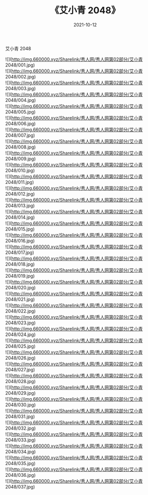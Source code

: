 ﻿---
layout: post
title:  《艾小青 2048》
date:   2021-10-12
img: http://img.660000.xyz/Sharelink/秀人网/秀人网第02部分/艾小青 2048/000.jpg
categories: [美女, 清纯, 唯美]
---

艾小青 2048

  ![](http://img.660000.xyz/Sharelink/秀人网/秀人网第02部分/艾小青 2048/001.jpg) <br> ![](http://img.660000.xyz/Sharelink/秀人网/秀人网第02部分/艾小青 2048/002.jpg) <br> ![](http://img.660000.xyz/Sharelink/秀人网/秀人网第02部分/艾小青 2048/003.jpg) <br> ![](http://img.660000.xyz/Sharelink/秀人网/秀人网第02部分/艾小青 2048/004.jpg) <br> ![](http://img.660000.xyz/Sharelink/秀人网/秀人网第02部分/艾小青 2048/005.jpg) <br> ![](http://img.660000.xyz/Sharelink/秀人网/秀人网第02部分/艾小青 2048/006.jpg) <br> ![](http://img.660000.xyz/Sharelink/秀人网/秀人网第02部分/艾小青 2048/007.jpg) <br> ![](http://img.660000.xyz/Sharelink/秀人网/秀人网第02部分/艾小青 2048/008.jpg) <br> ![](http://img.660000.xyz/Sharelink/秀人网/秀人网第02部分/艾小青 2048/009.jpg) <br> ![](http://img.660000.xyz/Sharelink/秀人网/秀人网第02部分/艾小青 2048/010.jpg) <br> ![](http://img.660000.xyz/Sharelink/秀人网/秀人网第02部分/艾小青 2048/011.jpg) <br> ![](http://img.660000.xyz/Sharelink/秀人网/秀人网第02部分/艾小青 2048/012.jpg) <br> ![](http://img.660000.xyz/Sharelink/秀人网/秀人网第02部分/艾小青 2048/013.jpg) <br> ![](http://img.660000.xyz/Sharelink/秀人网/秀人网第02部分/艾小青 2048/014.jpg) <br> ![](http://img.660000.xyz/Sharelink/秀人网/秀人网第02部分/艾小青 2048/015.jpg) <br> ![](http://img.660000.xyz/Sharelink/秀人网/秀人网第02部分/艾小青 2048/016.jpg) <br> ![](http://img.660000.xyz/Sharelink/秀人网/秀人网第02部分/艾小青 2048/017.jpg) <br> ![](http://img.660000.xyz/Sharelink/秀人网/秀人网第02部分/艾小青 2048/018.jpg) <br> ![](http://img.660000.xyz/Sharelink/秀人网/秀人网第02部分/艾小青 2048/019.jpg) <br> ![](http://img.660000.xyz/Sharelink/秀人网/秀人网第02部分/艾小青 2048/020.jpg) <br> ![](http://img.660000.xyz/Sharelink/秀人网/秀人网第02部分/艾小青 2048/021.jpg) <br> ![](http://img.660000.xyz/Sharelink/秀人网/秀人网第02部分/艾小青 2048/022.jpg) <br> ![](http://img.660000.xyz/Sharelink/秀人网/秀人网第02部分/艾小青 2048/023.jpg) <br> ![](http://img.660000.xyz/Sharelink/秀人网/秀人网第02部分/艾小青 2048/024.jpg) <br> ![](http://img.660000.xyz/Sharelink/秀人网/秀人网第02部分/艾小青 2048/025.jpg) <br> ![](http://img.660000.xyz/Sharelink/秀人网/秀人网第02部分/艾小青 2048/026.jpg) <br> ![](http://img.660000.xyz/Sharelink/秀人网/秀人网第02部分/艾小青 2048/027.jpg) <br> ![](http://img.660000.xyz/Sharelink/秀人网/秀人网第02部分/艾小青 2048/028.jpg) <br> ![](http://img.660000.xyz/Sharelink/秀人网/秀人网第02部分/艾小青 2048/029.jpg) <br> ![](http://img.660000.xyz/Sharelink/秀人网/秀人网第02部分/艾小青 2048/030.jpg) <br> ![](http://img.660000.xyz/Sharelink/秀人网/秀人网第02部分/艾小青 2048/031.jpg) <br> ![](http://img.660000.xyz/Sharelink/秀人网/秀人网第02部分/艾小青 2048/032.jpg) <br> ![](http://img.660000.xyz/Sharelink/秀人网/秀人网第02部分/艾小青 2048/033.jpg) <br> ![](http://img.660000.xyz/Sharelink/秀人网/秀人网第02部分/艾小青 2048/034.jpg) <br> ![](http://img.660000.xyz/Sharelink/秀人网/秀人网第02部分/艾小青 2048/035.jpg) <br> ![](http://img.660000.xyz/Sharelink/秀人网/秀人网第02部分/艾小青 2048/036.jpg) <br> ![](http://img.660000.xyz/Sharelink/秀人网/秀人网第02部分/艾小青 2048/037.jpg) <br>